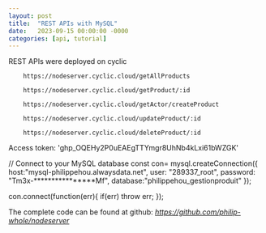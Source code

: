 ```yaml
---
layout: post
title:  "REST APIs with MySQL"
date:   2023-09-15 00:00:00 -0000
categories: [api, tutorial]
--- 
```


REST APIs were deployed on cyclic
 
        https://nodeserver.cyclic.cloud/getAllProducts

        https://nodeserver.cyclic.cloud/getProduct/:id

        https://nodeserver.cyclic.cloud/getActor/createProduct

        https://nodeserver.cyclic.cloud/updateProduct/:id
            
        https://nodeserver.cyclic.cloud/deleteProduct/:id

Access token: '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'

// Connect to your MySQL database
const con= mysql.createConnection({
	host:"mysql-philippehou.alwaysdata.net", 
	user: "289337_root",
	password: "Tm3x-****************Mf",
	database:"philippehou_gestionproduit" 
});
 
con.connect(function(err){
    if(err) throw err; 
});

The complete code can be found at github: *https://github.com/philip-whole/nodeserver*